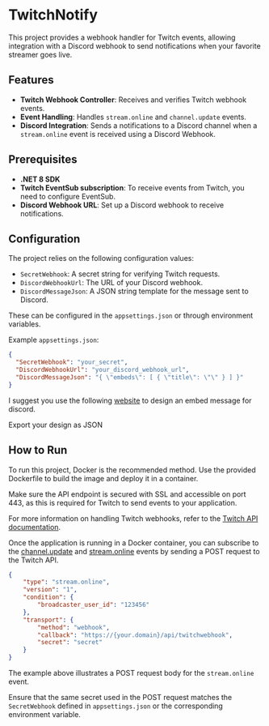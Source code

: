# TwitchNotify

This project provides a webhook handler for Twitch events, allowing integration with a Discord webhook to send notifications when your favorite streamer goes live.

## Features

- **Twitch Webhook Controller**: Receives and verifies Twitch webhook events.
- **Event Handling**: Handles `stream.online` and `channel.update` events.
- **Discord Integration**: Sends a notifications to a Discord channel when a `stream.online` event is received using a Discord Webhook.

## Prerequisites

- **.NET 8 SDK**
- **Twitch EventSub subscription**: To receive events from Twitch, you need to configure EventSub.
- **Discord Webhook URL**: Set up a Discord webhook to receive notifications.

## Configuration

The project relies on the following configuration values:

- `SecretWebhook`: A secret string for verifying Twitch requests.
- `DiscordWebhookUrl`: The URL of your Discord webhook.
- `DiscordMessageJson`: A JSON string template for the message sent to Discord.

These can be configured in the `appsettings.json` or through environment variables.

Example `appsettings.json`:

```json
{
  "SecretWebhook": "your_secret",
  "DiscordWebhookUrl": "your_discord_webhook_url",
  "DiscordMessageJson": "{ \"embeds\": [ { \"title\": \"\" } ] }"
}
```

I suggest you use the following [website](https://message.style/app/editor) to design an embed message for discord.

Export your design as JSON

## How to Run

To run this project, Docker is the recommended method. Use the provided Dockerfile to build the image and deploy it in a container.

Make sure the API endpoint is secured with SSL and accessible on port 443, as this is required for Twitch to send events to your application.

For more information on handling Twitch webhooks, refer to the [Twitch API documentation](https://dev.twitch.tv/docs/eventsub/handling-webhook-events).

Once the application is running in a Docker container, you can subscribe to the [channel.update](https://dev.twitch.tv/docs/eventsub/eventsub-subscription-types/#channelupdate) and [stream.online](https://dev.twitch.tv/docs/eventsub/eventsub-subscription-types/#streamonline) events by sending a POST request to the Twitch API.

```json
{
    "type": "stream.online",
    "version": "1",
    "condition": {
        "broadcaster_user_id": "123456"
    },
    "transport": {
        "method": "webhook",
        "callback": "https://{your.domain}/api/twitchwebhook",
        "secret": "secret"
    }
}
```
The example above illustrates a POST request body for the `stream.online` event.

Ensure that the same secret used in the POST request matches the `SecretWebhook` defined in `appsettings.json` or the corresponding environment variable.